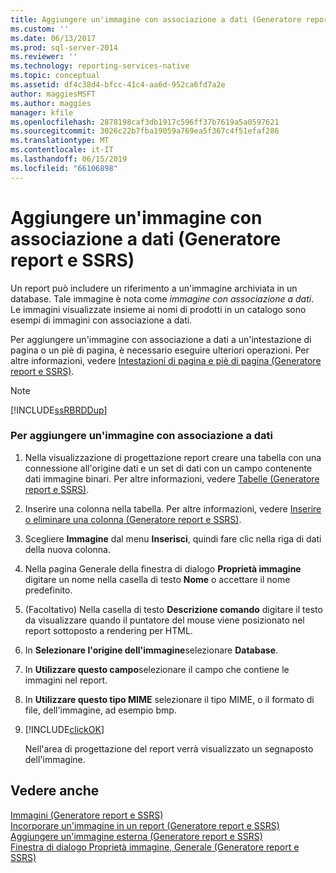 ```yaml
---
title: Aggiungere un'immagine con associazione a dati (Generatore report e SSRS) | Microsoft Docs
ms.custom: ''
ms.date: 06/13/2017
ms.prod: sql-server-2014
ms.reviewer: ''
ms.technology: reporting-services-native
ms.topic: conceptual
ms.assetid: df4c38d4-bfcc-41c4-aa6d-952ca6fd7a2e
author: maggiesMSFT
ms.author: maggies
manager: kfile
ms.openlocfilehash: 2878198caf3db1917c596ff37b7619a5a0597621
ms.sourcegitcommit: 3026c22b7fba19059a769ea5f367c4f51efaf286
ms.translationtype: MT
ms.contentlocale: it-IT
ms.lasthandoff: 06/15/2019
ms.locfileid: "66106898"
---
```

# <a name="add-a-data-bound-image-report-builder-and-ssrs"></a>Aggiungere un'immagine con associazione a dati (Generatore report e SSRS)
  Un report può includere un riferimento a un'immagine archiviata in un database. Tale immagine è nota come *immagine con associazione a dati*. Le immagini visualizzate insieme ai nomi di prodotti in un catalogo sono esempi di immagini con associazione a dati.  
  
 Per aggiungere un'immagine con associazione a dati a un'intestazione di pagina o un piè di pagina, è necessario eseguire ulteriori operazioni. Per altre informazioni, vedere [Intestazioni di pagina e piè di pagina &#40;Generatore report e SSRS&#41;](page-headers-and-footers-report-builder-and-ssrs.md).  
  
> [!NOTE]  
>  [!INCLUDE[ssRBRDDup](../../includes/ssrbrddup-md.md)]  
  
### <a name="to-add-a-data-bound-image"></a>Per aggiungere un'immagine con associazione a dati  
  
1.  Nella visualizzazione di progettazione report creare una tabella con una connessione all'origine dati e un set di dati con un campo contenente dati immagine binari. Per altre informazioni, vedere [Tabelle &#40;Generatore report e SSRS&#41;](tables-report-builder-and-ssrs.md).  
  
2.  Inserire una colonna nella tabella. Per altre informazioni, vedere [Inserire o eliminare una colonna &#40;Generatore report e SSRS&#41;](insert-or-delete-a-column-report-builder-and-ssrs.md).  
  
3.  Scegliere **Immagine** dal menu **Inserisci**, quindi fare clic nella riga di dati della nuova colonna.  
  
4.  Nella pagina Generale della finestra di dialogo **Proprietà immagine** digitare un nome nella casella di testo **Nome** o accettare il nome predefinito.  
  
5.  (Facoltativo) Nella casella di testo **Descrizione comando** digitare il testo da visualizzare quando il puntatore del mouse viene posizionato nel report sottoposto a rendering per HTML.  
  
6.  In **Selezionare l'origine dell'immagine**selezionare **Database**.  
  
7.  In **Utilizzare questo campo**selezionare il campo che contiene le immagini nel report.  
  
8.  In **Utilizzare questo tipo MIME** selezionare il tipo MIME, o il formato di file, dell'immagine, ad esempio bmp.  
  
9. [!INCLUDE[clickOK](../../includes/clickok-md.md)]  
  
     Nell'area di progettazione del report verrà visualizzato un segnaposto dell'immagine.  
  
## <a name="see-also"></a>Vedere anche  
 [Immagini &#40;Generatore report e SSRS&#41;](images-report-builder-and-ssrs.md)   
 [Incorporare un'immagine in un report &#40;Generatore report e SSRS&#41;](embed-an-image-in-a-report-report-builder-and-ssrs.md)   
 [Aggiungere un'immagine esterna &#40;Generatore report e SSRS&#41;](add-an-external-image-report-builder-and-ssrs.md)   
 [Finestra di dialogo Proprietà immagine, Generale &#40;Generatore report e SSRS&#41;](../image-properties-dialog-box-general-report-builder-and-ssrs.md)  
  
  
